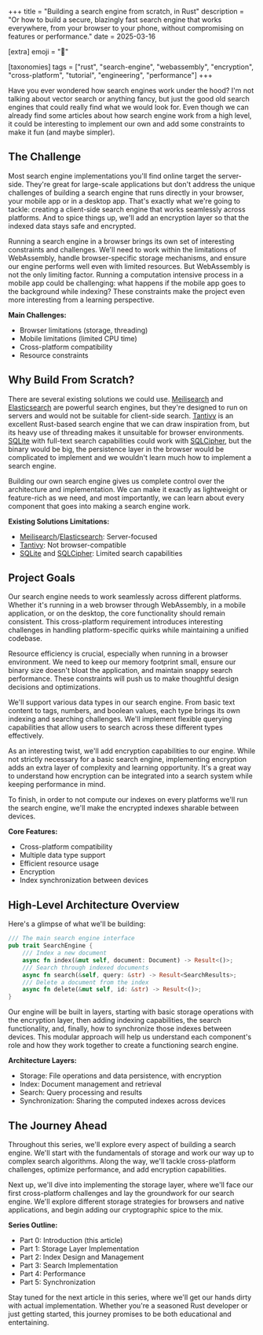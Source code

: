 +++
title = "Building a search engine from scratch, in Rust"
description = "Or how to build a secure, blazingly fast search engine that works everywhere, from your browser to your phone, without compromising on features or performance."
date = 2025-03-16

[extra]
emoji = "🦀"

[taxonomies]
tags = ["rust", "search-engine", "webassembly", "encryption", "cross-platform", "tutorial", "engineering", "performance"]
+++

Have you ever wondered how search engines work under the hood? I'm not talking about vector search or anything fancy, but just the good old search engines that could really find what we would look for.
Even though we can already find some articles about how search engine work from a high level, it could be interesting to implement our own and add some constraints to make it fun (and maybe simpler).

## The Challenge

Most search engine implementations you'll find online target the server-side. They're great for large-scale applications but don't address the unique challenges of building a search engine that runs directly in your browser, your mobile app or in a desktop app. That's exactly what we're going to tackle: creating a client-side search engine that works seamlessly across platforms. And to spice things up, we'll add an encryption layer so that the indexed data stays safe and encrypted.

Running a search engine in a browser brings its own set of interesting constraints and challenges. We'll need to work within the limitations of WebAssembly, handle browser-specific storage mechanisms, and ensure our engine performs well even with limited resources.
But WebAssembly is not the only limiting factor. Running a computation intensive process in a mobile app could be challenging: what happens if the mobile app goes to the background while indexing?
These constraints make the project even more interesting from a learning perspective.

**Main Challenges:**
- Browser limitations (storage, threading)
- Mobile limitations (limited CPU time)
- Cross-platform compatibility
- Resource constraints

## Why Build From Scratch?

There are several existing solutions we could use. [Meilisearch](https://www.meilisearch.com/) and [Elasticsearch](https://www.elastic.co/elasticsearch) are powerful search engines, but they're designed to run on servers and would not be suitable for client-side search. [Tantivy](https://github.com/quickwit-oss/tantivy) is an excellent Rust-based search engine that we can draw inspiration from, but its heavy use of threading makes it unsuitable for browser environments. [SQLite](https://www.sqlite.org/) with full-text search capabilities could work with [SQLCipher](https://github.com/sqlcipher/sqlcipher), but the binary would be big, the persistence layer in the browser would be complicated to implement and we wouldn't learn much how to implement a search engine.

Building our own search engine gives us complete control over the architecture and implementation. We can make it exactly as lightweight or feature-rich as we need, and most importantly, we can learn about every component that goes into making a search engine work.

**Existing Solutions Limitations:**
- [Meilisearch](https://www.meilisearch.com/)/[Elasticsearch](https://www.elastic.co/elasticsearch): Server-focused
- [Tantivy](https://github.com/quickwit-oss/tantivy): Not browser-compatible
- [SQLite](https://www.sqlite.org/) and [SQLCipher](https://github.com/sqlcipher/sqlcipher): Limited search capabilities

## Project Goals

Our search engine needs to work seamlessly across different platforms. Whether it's running in a web browser through WebAssembly, in a mobile application, or on the desktop, the core functionality should remain consistent. This cross-platform requirement introduces interesting challenges in handling platform-specific quirks while maintaining a unified codebase.

Resource efficiency is crucial, especially when running in a browser environment. We need to keep our memory footprint small, ensure our binary size doesn't bloat the application, and maintain snappy search performance. These constraints will push us to make thoughtful design decisions and optimizations.

We'll support various data types in our search engine. From basic text content to tags, numbers, and boolean values, each type brings its own indexing and searching challenges. We'll implement flexible querying capabilities that allow users to search across these different types effectively.

As an interesting twist, we'll add encryption capabilities to our engine. While not strictly necessary for a basic search engine, implementing encryption adds an extra layer of complexity and learning opportunity. It's a great way to understand how encryption can be integrated into a search system while keeping performance in mind.

To finish, in order to not compute our indexes on every platforms we'll run the search engine, we'll make the encrypted indexes sharable between devices.

**Core Features:**
- Cross-platform compatibility
- Multiple data type support
- Efficient resource usage
- Encryption
- Index synchronization between devices

## High-Level Architecture Overview

Here's a glimpse of what we'll be building:

```rust
/// The main search engine interface
pub trait SearchEngine {
    /// Index a new document
    async fn index(&mut self, document: Document) -> Result<()>;
    /// Search through indexed documents
    async fn search(&self, query: &str) -> Result<SearchResults>;
    /// Delete a document from the index
    async fn delete(&mut self, id: &str) -> Result<()>;
}
```

Our engine will be built in layers, starting with basic storage operations with the encryption layer, then adding indexing capabilities, the search functionality, and, finally, how to synchronize those indexes between devices. This modular approach will help us understand each component's role and how they work together to create a functioning search engine.

**Architecture Layers:**
- Storage: File operations and data persistence, with encryption
- Index: Document management and retrieval
- Search: Query processing and results
- Synchronization: Sharing the computed indexes across devices

## The Journey Ahead

Throughout this series, we'll explore every aspect of building a search engine. We'll start with the fundamentals of storage and work our way up to complex search algorithms. Along the way, we'll tackle cross-platform challenges, optimize performance, and add encryption capabilities.

Next up, we'll dive into implementing the storage layer, where we'll face our first cross-platform challenges and lay the groundwork for our search engine. We'll explore different storage strategies for browsers and native applications, and begin adding our cryptographic spice to the mix.

**Series Outline:**
- Part 0: Introduction (this article)
- Part 1: Storage Layer Implementation
- Part 2: Index Design and Management
- Part 3: Search Implementation
- Part 4: Performance
- Part 5: Synchronization

Stay tuned for the next article in this series, where we'll get our hands dirty with actual implementation. Whether you're a seasoned Rust developer or just getting started, this journey promises to be both educational and entertaining.
